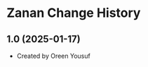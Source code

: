 Zanan Change History
====================

1.0 (2025-01-17)
----------------
* Created by Oreen Yousuf
